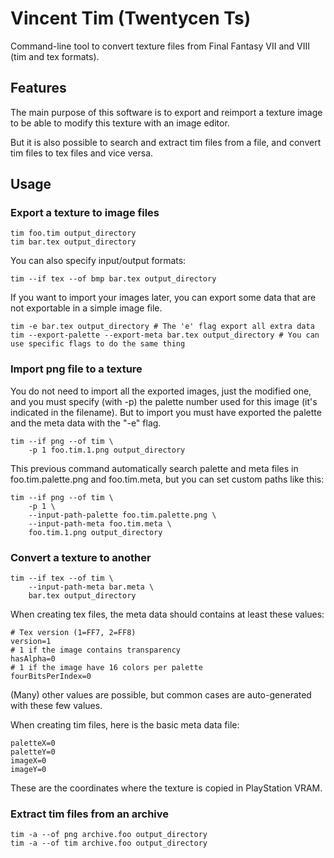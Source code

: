 Vincent Tim (Twentycen Ts)
==========================

Command-line tool to convert texture files from Final Fantasy VII and VIII (tim and tex formats).

Features
--------

The main purpose of this software is to export and reimport a texture image
to be able to modify this texture with an image editor.

But it is also possible to search and extract tim files from a file, and
convert tim files to tex files and vice versa.

Usage
-----

### Export a texture to image files

    tim foo.tim output_directory
    tim bar.tex output_directory

You can also specify input/output formats:

    tim --if tex --of bmp bar.tex output_directory

If you want to import your images later, you can export some data that are
not exportable in a simple image file.

    tim -e bar.tex output_directory # The 'e' flag export all extra data
    tim --export-palette --export-meta bar.tex output_directory # You can use specific flags to do the same thing

### Import png file to a texture

You do not need to import all the exported images, just the modified one, and
you must specify (with -p) the palette number used for this image (it's indicated in the filename).
But to import you must have exported the palette and the meta data with the "-e" flag.

    tim --if png --of tim \
        -p 1 foo.tim.1.png output_directory

This previous command automatically search palette and meta files
in foo.tim.palette.png and foo.tim.meta, but you can set custom
paths like this:

    tim --if png --of tim \
        -p 1 \
        --input-path-palette foo.tim.palette.png \
        --input-path-meta foo.tim.meta \
        foo.tim.1.png output_directory

### Convert a texture to another

    tim --if tex --of tim \
        --input-path-meta bar.meta \
        bar.tex output_directory

When creating tex files, the meta data should contains at least these values:

    # Tex version (1=FF7, 2=FF8)
    version=1
    # 1 if the image contains transparency
    hasAlpha=0
    # 1 if the image have 16 colors per palette
    fourBitsPerIndex=0

(Many) other values are possible, but common cases are auto-generated
with these few values.

When creating tim files, here is the basic meta data file:

    paletteX=0
    paletteY=0
    imageX=0
    imageY=0

These are the coordinates where the texture is copied in PlayStation VRAM.

### Extract tim files from an archive

    tim -a --of png archive.foo output_directory
    tim -a --of tim archive.foo output_directory
